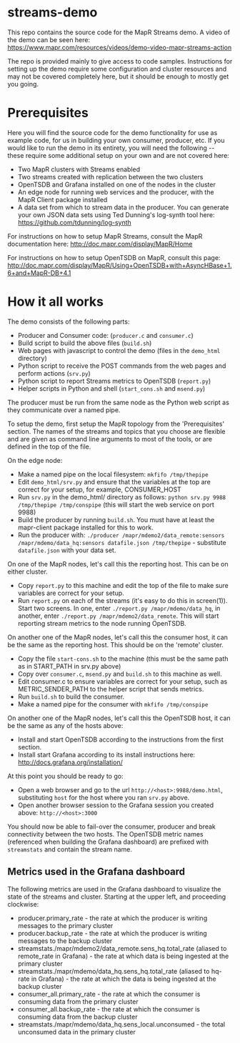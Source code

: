 # streams-demo
This repo contains the source code for the MapR Streams demo.  A video of the demo can be seen here:  https://www.mapr.com/resources/videos/demo-video-mapr-streams-action

The repo is provided mainly to give access to code samples.  Instructions for setting up the demo require some configuration and cluster resources and may not be covered completely here, but it should be enough to mostly get you going.

# Prerequisites
Here you will find the source code for the demo functionality for use as example code, for us in building your own consumer, producer, etc.  If you would like to run the demo in its entirety, you will need the following -- these require some additional setup on your own and are not covered here:
- Two MapR clusters with Streams enabled
- Two streams created with replication between the two clusters
- OpenTSDB and Grafana installed on one of the nodes in the cluster
- An edge node for running web services and the producer, with the MapR Client package installed
- A data set from which to stream data in the producer.  You can generate your own JSON data sets using Ted Dunning's log-synth tool here: https://github.com/tdunning/log-synth

For instructions on how to setup MapR Streams, consult the MapR documentation here:  http://doc.mapr.com/display/MapR/Home

For instructions on how to setup OpenTSDB on MapR, consult this page:  http://doc.mapr.com/display/MapR/Using+OpenTSDB+with+AsyncHBase+1.6+and+MapR-DB+4.1

# How it all works
The demo consists of the following parts:
- Producer and Consumer code:  (`producer.c` and `consumer.c`)
- Build script to build the above files (`build.sh`)
- Web pages with javascript to control the demo (files in the `demo_html` directory)
- Python script to receive the POST commands from the web pages and perform actions (`srv.py`)
- Python script to report Streams metrics to OpenTSDB (`report.py`)
- Helper scripts in Python and shell (`start_cons.sh` and `msend.py`)

The producer must be run from the same node as the Python web script as they communicate over a named pipe.

To setup the demo, first setup the MapR topology from the 'Prerequisites' section.  The names of the streams and topics that you choose are flexible and are given as command line arguments to most of the tools, or are defined in the top of the file.

On the edge node:
- Make a named pipe on the local filesystem:  `mkfifo /tmp/thepipe`
- Edit `demo_html/srv.py` and ensure that the variables at the top are correct for your setup, for example, CONSUMER_HOST
- Run `srv.py` in the demo_html/ directory as follows:  `python srv.py 9988 /tmp/thepipe /tmp/conspipe` (this will start the web service on port 9988)
- Build the producer by running `build.sh`.  You must have at least the mapr-client package installed for this to work.
- Run the producer with:  `./producer /mapr/mdemo2/data_remote:sensors /mapr/mdemo/data_hq:sensors datafile.json /tmp/thepipe` - substitute `datafile.json` with your data set.

On one of the MapR nodes, let's call this the reporting host.  This can be on either cluster.
- Copy `report.py` to this machine and edit the top of the file to make sure variables are correct for your setup.
- Run `report.py` on each of the streams (it's easy to do this in screen(1)).  Start two screens.  In one, enter `./report.py /mapr/mdemo/data_hq`, in another, enter `./report.py /mapr/mdemo2/data_remote`.  This will start reporting stream metrics to the node running OpenTSDB.

On another one of the MapR nodes, let's call this the consumer host, it can be the same as the reporting host.  This should be on the 'remote' cluster.
- Copy the file `start-cons.sh` to the machine (this must be the same path as in START_PATH in srv.py above)
- Copy over `consumer.c`, `msend.py` and `build.sh` to this machine as well.
- Edit consumer.c to ensure variables are correct for your setup, such as METRIC_SENDER_PATH to the helper script that sends metrics.
- Run `build.sh` to build the consumer.
- Make a named pipe for the consumer with `mkfifo /tmp/conspipe`

On another one of the MapR nodes, let's call this the OpenTSDB host, it can be the same as any of the hosts above:
- Install and start OpenTSDB according to the instructions from the first section.
- Install start Grafana according to its install instructions here:  http://docs.grafana.org/installation/

At this point you should be ready to go:
- Open a web browser and go to the url `http://<host>:9988/demo.html`, substituting `host` for the host where you ran `srv.py` above.
- Open another browser session to the Grafana session you created above: `http://<host>:3000`

You should now be able to fail-over the consumer, producer and break connectivity between the two hosts.  The OpenTSDB metric names (referenced when building the Grafana dashboard) are prefixed with `streamstats` and contain the stream name.

## Metrics used in the Grafana dashboard

The following metrics are used in the Grafana dashboard to visualize the state of the streams and cluster.  Starting at the upper left, and proceeding clockwise:
- producer.primary_rate - the rate at which the producer is writing messages to the primary cluster
- producer.backup_rate - the rate at which the producer is writing messages to the backup cluster
- streamstats./mapr/mdemo2/data_remote.sens_hq.total_rate (aliased to remote_rate in Grafana) - the rate at which data is being ingested at the primary cluster
- streamstats./mapr/mdemo/data_hq.sens_hq.total_rate (aliased to hq-rate in Grafana) - the rate at which the data is being ingested at the backup cluster
- consumer_all.primary_rate - the rate at which the consumer is consuming data from the primary cluster
- consumer_all.backup_rate - the rate at which the consumer is consuming data from the backup cluster
- streamstats./mapr/mdemo/data_hq.sens_local.unconsumed - the total unconsumed data in the primary cluster

